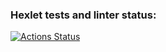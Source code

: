 ### Hexlet tests and linter status:
[![Actions Status](https://github.com/Briankaiserx/java-project-lvl1/workflows/hexlet-check/badge.svg)](https://github.com/Briankaiserx/java-project-lvl1/actions)